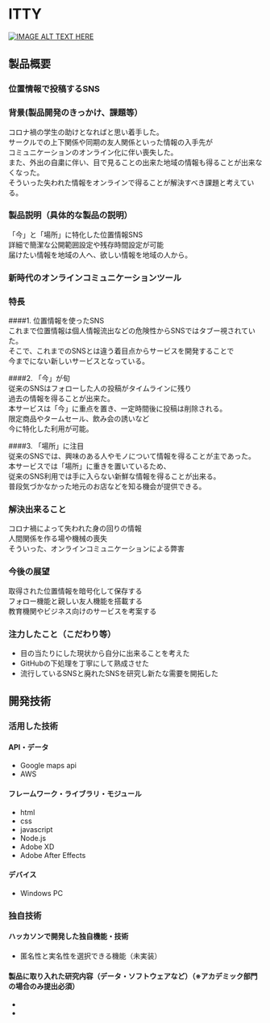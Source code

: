# ITTY

[![IMAGE ALT TEXT HERE](https://lh3.googleusercontent.com/QVul8DVKk3JvLDX04q3PMkWeqVxHzj3PM4ABC-TTi6lq4OtWN5ZUesiEyEgzF5IjlMwRvNaA5_HTMxm0zKTjCfZNkvj3jc9RxLM8vFvWsRApiVZJtr60e6QSNPOM7GU6sWSX-pgfpg3irQkcVuLpLs1kaIsXMD1q5JV4XiftI1BOa-HOlWD5W_XTx7L3WbUJByNEa3BdI5EGpSI-g4-SOGNBOXQIG6_tQctBjkE4xRkzSM_a1AEO07Kpj2RIWyU1V60Jxl2WNw3n7BKfQfbAGkzltaBhFBSaRgY0DYu_W8MVuPJOahENpIE8KacU8dUoXxmcqLffRs82uhhlOWltIrgUQrkC50MvWoD5sUtb1rk5dEdx6gFQXGCSbeGDvC4dlq0iN4PIzETnAqkY-uOq0KkwH1OxyhrDkjzF1bG0cP9uvnROUtUG613ClIldl2cG7U0kh_0fudELEHoxDndJM2has_jzl0WEs5BU_fppRLvBfVv3vJazU7wKev2ZwLp3nljev66LH1BJLJbGq4jJLqPqicmcV96Zh0Ul87G_VFjuw3iL53215EsD4dTL3iQIUMBMYLmOrWc_HOfPluvPdiOFJpKAmaaOlBOcaa2LrmHRQ6j57PbTBb50JOBViZKbENDI3-Sz6DUNndvVvd-KwS8AW6BEGE97szHZZanwq-WlhtWwamplxbK_1Fyb_QXh5urS7sGkSJIr-AOpm2MwjEE8=w1920-h542-no?authuser=0)](https://www.youtube.com/watch?v=Gzr6rEMrKlY)

## 製品概要
### 位置情報で投稿するSNS
### 背景(製品開発のきっかけ、課題等）
コロナ禍の学生の助けとなればと思い着手した。  
サークルでの上下関係や同期の友人関係といった情報の入手先が  
コミュニケーションのオンライン化に伴い喪失した。  
また、外出の自粛に伴い、目で見ることの出来た地域の情報も得ることが出来なくなった。  
そういった失われた情報をオンラインで得ることが解決すべき課題と考えている。  
  
### 製品説明（具体的な製品の説明）
「今」と「場所」に特化した位置情報SNS  
詳細で簡潔な公開範囲設定や残存時間設定が可能  
届けたい情報を地域の人へ、欲しい情報を地域の人から。  
### 新時代のオンラインコミュニケーションツール
  
### 特長
####1. 位置情報を使ったSNS  
これまで位置情報は個人情報流出などの危険性からSNSではタブー視されていた。  
そこで、これまでのSNSとは違う着目点からサービスを開発することで  
今までにない新しいサービスとなっている。  
  
####2. 「今」が旬  
従来のSNSはフォローした人の投稿がタイムラインに残り  
過去の情報を得ることが出来た。  
本サービスは「今」に重点を置き、一定時間後に投稿は削除される。  
限定商品やタームセール、飲み会の誘いなど  
今に特化した利用が可能。  
  
####3. 「場所」に注目  
従来のSNSでは、興味のある人やモノについて情報を得ることが主であった。  
本サービスでは「場所」に重きを置いているため、  
従来のSNS利用では手に入らない新鮮な情報を得ることが出来る。  
普段気づかなかった地元のお店などを知る機会が提供できる。  
  
### 解決出来ること
コロナ禍によって失われた身の回りの情報  
人間関係を作る場や機械の喪失  
そういった、オンラインコミュニケーションによる弊害  

### 今後の展望
取得された位置情報を暗号化して保存する  
フォロー機能と親しい友人機能を搭載する  
教育機関やビジネス向けのサービスを考案する  

### 注力したこと（こだわり等）
* 目の当たりにした現状から自分に出来ることを考えた
* GitHubの下処理を丁寧にして熟成させた
* 流行しているSNSと廃れたSNSを研究し新たな需要を開拓した  
  
## 開発技術
### 活用した技術
#### API・データ
* Google maps api
* AWS

#### フレームワーク・ライブラリ・モジュール
* html
* css
* javascript
* Node.js
* Adobe XD
* Adobe After Effects

#### デバイス
* Windows PC

### 独自技術
#### ハッカソンで開発した独自機能・技術
* 匿名性と実名性を選択できる機能（未実装）

#### 製品に取り入れた研究内容（データ・ソフトウェアなど）（※アカデミック部門の場合のみ提出必須）
* 
* 
